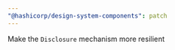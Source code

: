 ```yaml
---
"@hashicorp/design-system-components": patch
---
```


Make the `Disclosure` mechanism more resilient
